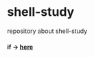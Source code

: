 # shell-study
repository about shell-study

####  if -> <a href = "https://github.com/kimjihoon3106/shell-study/tree/main/study-if">here</p>